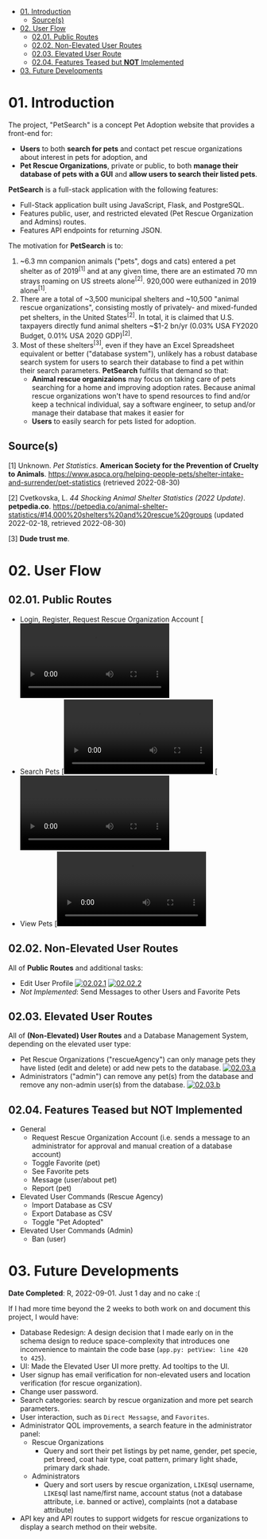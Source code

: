 - [01. Introduction](#01-introduction)
  - [Source(s)](#sources)
- [02. User Flow](#02-user-flow)
  * [02.01. Public Routes](#0201-public-routes)
  * [02.02. Non-Elevated User Routes](#0202-non-elevated-user-routes)
  * [02.03. Elevated User Route](#0203-elevated-user-routes)
  * [02.04. Features Teased but **NOT** Implemented](#0204-features-teased-but-not-implemented)
- [03. Future Developments](#03-future-developments)


# 01. Introduction
The project, "PetSearch" is a concept Pet Adoption website that provides a front-end for:
- **Users** to both **search for pets** and contact pet rescue organizations about interest in pets for adoption, and
- **Pet Rescue Organizations**, private or public, to both **manage their database of pets with a GUI** and **allow users to search their listed pets**.

**PetSearch** is a full-stack application with the following features:
- Full-Stack application built using JavaScript, Flask, and PostgreSQL.
- Features public, user, and restricted elevated (Pet Rescue Organization and Admins) routes.
- Features API endpoints for returning JSON.

The motivation for **PetSearch** is to:
1) ~6.3 mn companion animals ("pets", dogs and cats) entered a pet shelter as of 2019<sup>[1]</sup> and at any given time, there are an estimated 70 mn strays roaming on US streets alone<sup>[2]</sup>. 920,000 were euthanized in 2019 alone<sup>[1]</sup>.
2) There are a total of ~3,500 municipal shelters and ~10,500 "animal rescue organizations", consisting mostly of privately- and mixed-funded pet shelters, in the United States<sup>[2]</sup>. In total, it is claimed that U.S. taxpayers directly fund animal shelters ~$1-2 bn/yr (0.03% USA FY2020 Budget, 0.01% USA 2020 GDP)<sup>[2]</sup>.
3) Most of these shelters<sup>[3]</sup>, even if they have an Excel Spreadsheet equivalent or better ("database system"), unlikely has a robust database search system for users to search their database to find a pet within their search parameters. **PetSearch** fulfills that demand so that:
    - **Animal rescue organizaions** may focus on taking care of pets searching for a home and improving adoption rates. Because animal rescue organizations won't have to spend resources to find and/or keep a technical individual, say a software engineer, to setup and/or manage their database that makes it easier for
    - **Users** to easily search for pets listed for adoption.

## Source(s)
[1] Unknown. *Pet Statistics*. **American Society for the Prevention of Cruelty to Animals**. https://www.aspca.org/helping-people-pets/shelter-intake-and-surrender/pet-statistics (retrieved 2022-08-30)

[2] Cvetkovska, L. *44 Shocking Animal Shelter Statistics (2022 Update)*. **petpedia.co**. https://petpedia.co/animal-shelter-statistics/#14,000%20shelters%20and%20rescue%20groups (updated 2022-02-18, retrieved 2022-08-30)

[3] **Dude trust me**.

# 02. User Flow
## 02.01. Public Routes
- Login, Register, Request Rescue Organization Account
[![02.01.a(https://github.com/YiJohnZhang/sb_Capstone_Project_01/blob/main/README_assets/02.01.a_2022-09-01_21-42-42.png)](https://user-images.githubusercontent.com/8562595/188060462-99c591f3-ffa6-44d3-8b94-a3bb367493e6.mp4)
- Search Pets
[![02.01.b1(https://github.com/YiJohnZhang/sb_Capstone_Project_01/blob/main/README_assets/02.01.b1_2022-09-01_21-43-54.png)](https://user-images.githubusercontent.com/8562595/188060457-eabb5a87-5ba4-41c2-9b2c-0246960ec150.mp4)
[![02.01.b2(https://github.com/YiJohnZhang/sb_Capstone_Project_01/blob/main/README_assets/02.01.b2_2022-09-01_21-44-27.png)](https://user-images.githubusercontent.com/8562595/188060441-49997a46-1ac0-4420-9bc0-5fbd990b5eba.mp4)
- View Pets
[![02.01.c(https://github.com/YiJohnZhang/sb_Capstone_Project_01/blob/main/README_assets/02.01.c_2022-09-01_21-45-01.png)](https://user-images.githubusercontent.com/8562595/188060437-2a50f7c2-3f9c-49ec-ad68-828747a0cda2.mp4)

## 02.02. Non-Elevated User Routes
All of **Public Routes** and additional tasks:
- Edit User Profile
[![02.02.1](https://github.com/YiJohnZhang/sb_Capstone_Project_01/blob/main/README_assets/02.02.1_2022-09-01_21-45-24.png)](https://user-images.githubusercontent.com/8562595/188060328-7eec77a1-0230-4446-96a2-d31770fb3ecf.mp4)
[![02.02.2](**IMAGELINK**)]()
- *Not Implemented*: Send Messages to other Users and Favorite Pets

## 02.03. Elevated User Routes
All of **(Non-Elevated) User Routes** and a Database Management System, depending on the elevated user type:
- Pet Rescue Organizations ("rescueAgency") can only manage pets they have listed (edit and delete) or add new pets to the database.
[![02.03.a](https://github.com/YiJohnZhang/sb_Capstone_Project_01/blob/main/README_assets/02.03.a_2022-09-01_21-45-56.png)](https://user-images.githubusercontent.com/8562595/188060167-b8e3c137-00e1-46a2-9f96-a27963994d14.mp4)
- Administrators ("admin") can remove any pet(s) from the database and remove any non-admin user(s) from the database.
[![02.03.b](https://github.com/YiJohnZhang/sb_Capstone_Project_01/blob/main/README_assets/02.03.b_2022-09-01_21-29-22.png)](https://user-images.githubusercontent.com/8562595/188058719-9470f865-cfaa-4653-932b-152dde950e60.mp4)


## 02.04. Features Teased but **NOT** Implemented
- General
    - Request Rescue Organization Account (i.e. sends a message to an administrator for approval and manual creation of a database account)
	- Toggle Favorite (pet)
	- See Favorite pets
	- Message (user/about pet)
	- Report (pet)
- Elevated User Commands (Rescue Agency)
	- Import Database as CSV
	- Export Database as CSV
	- Toggle "Pet Adopted"
- Elevated User Commands (Admin)
	- Ban (user)

# 03. Future Developments
**Date Completed**: R, 2022-09-01. Just 1 day and no cake :(

If I had more time beyond the 2 weeks to both work on and document this project, I would have:
- Database Redesign: A design decision that I made early on in the schema design to reduce space-complexity that introduces one inconvenience to maintain the code base (`app.py: petView: line 420 to 425`).
- UI: Made the Elevated User UI more pretty. Ad tooltips to the UI.
- User signup has email verification for non-elevated users and location verification (for rescue organization).
- Change user password.
- Search categories: search by rescue organization and more pet search parameters.
- User interaction, such as `Direct Messagse`, and `Favorites`.
- Administrator QOL improvements, a search feature in the administrator panel:
    - Rescue Organizations
	    - Query and sort their pet listings by pet name, gender, pet specie, pet breed, coat hair type, coat pattern, primary light shade, primary dark shade.
    - Administrators
	    - Query and sort users by rescue organization, `LIKE`sql username, `LIKE`sql last name/first name, account status (not a database attribute, i.e. banned or active), complaints (not a database attribute)
- API key and API routes to support widgets for rescue organizations to display a search method on their website.
